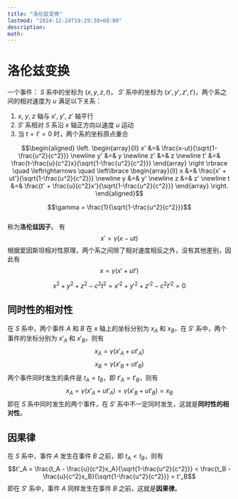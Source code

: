 ```yaml
---
title: "洛伦兹变换"
lastmod: "2024-12-24T19:29:30+08:00"
description:
math:
---
```

# 洛伦兹变换   

一个事件： $S$ 系中的坐标为 $(x, y, z, t)$， $S'$ 系中的坐标为 $(x', y', z', t')$，两个系之间的相对速度为 $u$
满足以下关系：
1. $x$, $y$, $z$ 轴与 $x'$, $y'$, $z'$ 轴平行
2. $S'$ 系相对 $S$ 系沿 $x$ 轴正方向以速度 $u$ 运动
3. 当 $t = t' = 0$ 时，两个系的坐标原点重合

$$\begin{aligned}
\left.
\begin{array}{ll}
x' &=& \frac{x-ut}{\sqrt{1-\frac{u^2}{c^2}}}  \newline 
y' &=& y  \newline 
z' &=& z  \newline 
t' &=& \frac{t-\frac{u}{c^2}x}{\sqrt{1-\frac{u^2}{c^2}}}
\end{array}
\right \rbrace
\quad \leftrightarrows \quad
\left\lbrace
\begin{array}{ll}
x &=& \frac{x' + ut'}{\sqrt{1-\frac{u^2}{c^2}}}  \newline 
y &=& y'  \newline 
z &=& z'  \newline 
t &=& \frac{t' + \frac{u}{c^2}x'}{\sqrt{1-\frac{u^2}{c^2}}}
\end{array}
\right.
\end{aligned}$$

$$\gamma = \frac{1}{\sqrt{1-\frac{u^2}{c^2}}}$$  
称为**洛伦兹因子**。
有
$$x' = \gamma(x-ut)$$
根据爱因斯坦相对性原理，两个系之间除了相对速度相反之外，没有其他差别，因此有
$$x = \gamma(x'+ut')$$

$$x^2 + y^2 + z^2 - c^2t^2 = x'^2 + y'^2 + z'^2 - c^2t'^2 = 0$$

## 同时性的相对性
在 $S$ 系中，两个事件 $A$ 和 $B$ 在 $x$ 轴上的坐标分别为 $x_A$ 和 $x_B$，在 $S'$ 系中，两个事件的坐标分别为 $x'_A$ 和 $x'_B$，则有
$$x_A = \gamma(x'_A + ut'_A)$$
$$x_B = \gamma(x'_B + ut'_B)$$
两个事件同时发生的条件是 $t_A = t_B$，即 $t'_A = t'_B$，则有
$$x_A = \gamma(x'_A + ut'_A) = \gamma(x'_B + ut'_B) = x_B$$
即在 $S$ 系中同时发生的两个事件，在 $S'$ 系中不一定同时发生，这就是**同时性的相对性**。

## 因果律
在 $S$ 系中，事件 $A$ 发生在事件 $B$ 之前，即 $t_A < t_B$，则有
$$t'_A = \frac{t_A - \frac{u}{c^2}x_A}{\sqrt{1-\frac{u^2}{c^2}}} < \frac{t_B - \frac{u}{c^2}x_B}{\sqrt{1-\frac{u^2}{c^2}}} = t'_B$$
即在 $S'$ 系中，事件 $A$ 同样发生在事件 $B$ 之前，这就是**因果律**。


